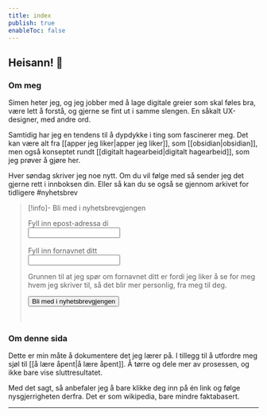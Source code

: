 ```yaml
---
title: index
publish: true
enableToc: false
---
```


## Heisann! 👋

### Om meg

Simen heter jeg, og jeg jobber med å lage digitale greier som skal føles bra, være lett å forstå, og gjerne se fint ut i samme slengen. En såkalt UX-designer, med andre ord.

Samtidig har jeg en tendens til å dypdykke i ting som fascinerer meg. Det kan være alt fra [[apper jeg liker|apper jeg liker]], som [[obsidian|obsidian]], men også konseptet rundt [[digitalt hagearbeid|digitalt hagearbeid]], som jeg prøver å gjøre her.

Hver søndag skriver jeg noe nytt. Om du vil følge med så sender jeg det gjerne rett i innboksen din. Eller så kan du se også se gjennom arkivet for tidligere #nyhetsbrev 

> [!info]- Bli med i nyhetsbrevgjengen
> <form action="https://buttondown.email/api/emails/embed-subscribe/simenskriver" method="post" target="_blank" onsubmit="window.open('https://buttondown.email/simenskriver', 'popupwindow')" class="embeddable-buttondown-form"> <label for="bd-email">Fyll inn epost-adressa di</label> <br> <input type="email" name="email" id="bd-email" /><br><br><label for="first_name">Fyll inn fornavnet ditt</label><br><input type="text" name="metadata__first_name" id="first_name" /><br><p>Grunnen til at jeg spør om fornavnet ditt er fordi jeg liker å se for meg hvem jeg skriver til, så det blir mer personlig, fra meg til deg.</p><input type="submit" value="Bli med i nyhetsbrevgjengen" /></form>
> <br>
> 

### Om denne sida

Dette er min måte å dokumentere det jeg lærer på. I tillegg til å utfordre meg sjøl til [[å lære åpent|å lære åpent]]. Å tørre og dele mer av prosessen, og ikke bare vise sluttresultatet.

Med det sagt, så anbefaler jeg å bare klikke deg inn på én link og følge nysgjerrigheten derfra. Det er som wikipedia, bare mindre faktabasert.

---
